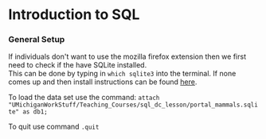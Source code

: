 # Introduction to SQL

### General Setup

If individuals don't want to use the mozilla firefox extension then we first need to check if the have SQLite installed.  
This can be done by typing in `which sqlite3` into the terminal.  If none comes up and then install instructions can be found
[here](https://www.tutorialspoint.com/sqlite/sqlite_installation.htm).

To load the data set use the command:
`attach "UMichiganWorkStuff/Teaching_Courses/sql_dc_lesson/portal_mammals.sqlite" as db1;`

To quit use command
`.quit`
